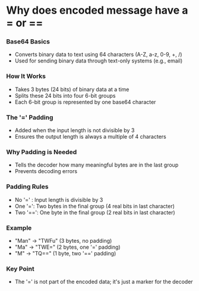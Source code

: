 # Why does encoded message have a = or ==

### Base64 Basics

* Converts binary data to text using 64 characters (A-Z, a-z, 0-9, +, /)
* Used for sending binary data through text-only systems (e.g., email)

### How It Works

* Takes 3 bytes (24 bits) of binary data at a time
* Splits these 24 bits into four 6-bit groups
* Each 6-bit group is represented by one base64 character

### The '=' Padding

* Added when the input length is not divisible by 3
* Ensures the output length is always a multiple of 4 characters

### Why Padding is Needed

* Tells the decoder how many meaningful bytes are in the last group
* Prevents decoding errors

### Padding Rules

* No '=' : Input length is divisible by 3
* One '=': Two bytes in the final group (4 real bits in last character)
* Two '==': One byte in the final group (2 real bits in last character)

### Example

* "Man" → "TWFu" (3 bytes, no padding)
* "Ma" → "TWE=" (2 bytes, one '=' padding)
* "M" → "TQ==" (1 byte, two '==' padding)

### Key Point

* The '=' is not part of the encoded data; it's just a marker for the decoder
